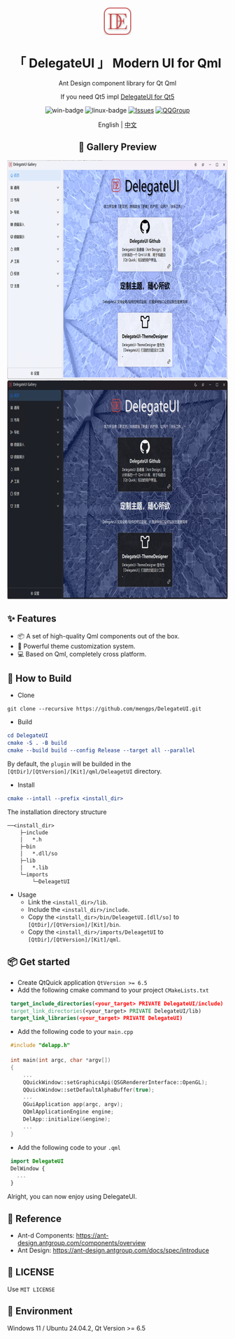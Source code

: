 <div align=center>
<img width=64 src="resources/delegateui_icon.svg">

# 「 DelegateUI 」 Modern UI for Qml 

Ant Design component library for Qt Qml

If you need Qt5 impl [DelegateUI for Qt5](https://github.com/mengps/QmlControls)

</div>

<div align=center>

![win-badge] ![linux-badge] [![Issues][issues-image]][issues-url] [![QQGroup][qqgroup-image]][qqgroup-url]

English | [中文](./README-zh_CN.md)

</div>

[win-badge]: https://img.shields.io/badge/Windows-passing-brightgreen?style=flat-square
[linux-badge]: https://img.shields.io/badge/Linux-passing-brightgreen?style=flat-square

[issues-image]: https://flat.badgen.net/github/label-issues/mengps/DelegateUI/open
[issues-url]: https://github.com/mengps/DelegateUI/issues

[qqgroup-image]: https://img.shields.io/badge/QQGroup-490328047-f74658?style=flat-square
[qqgroup-url]: https://qm.qq.com/q/cMNHn2tWeY

<div align=center>

## 🌈 Gallery Preview

<img width=800 height=500 src="preview/light.png">
<img width=800 height=500 src="preview/dark.png">

</div>

## ✨ Features

- 📦 A set of high-quality Qml components out of the box.
- 🎨 Powerful theme customization system.
- 💻 Based on Qml, completely cross platform.

## 🔨 How to Build

- Clone
```auto
git clone --recursive https://github.com/mengps/DelegateUI.git
```
- Build
```cmake
cd DelegateUI
cmake -S . -B build 
cmake --build build --config Release --target all --parallel
```
By default, the `plugin` will be builded in the `[QtDir]/[QtVersion]/[Kit]/qml/DeleagetUI` directory.

- Install
```cmake
cmake --intall --prefix <install_dir>
```
The installation directory structure
```auto
──<install_dir>
    ├─include
    │   *.h
    ├─bin
    │   *.dll/so
    ├─lib
    │   *.lib
    └─imports
        └─DeleagetUI
```
- Usage
  - Link the `<install_dir>/lib`.
  - Include the `<install_dir>/include`.
  - Copy the `<install_dir>/bin/DeleagetUI.[dll/so]` to `[QtDir]/[QtVersion]/[Kit]/bin`.
  - Copy the `<install_dir>/imports/DeleagetUI` to `[QtDir]/[QtVersion]/[Kit]/qml`.

## 📦 Get started 

 - Create QtQuick application `QtVersion >= 6.5`
 - Add the following cmake command to your project `CMakeLists.txt`
 ```cmake
  target_include_directories(<your_target> PRIVATE DelegateUI/include)
  target_link_directories(<your_target> PRIVATE DelegateUI/lib)
  target_link_libraries(<your_target> PRIVATE DelegateUI)
 ```
 - Add the following code to your `main.cpp`
 ```cpp
  #include "delapp.h"

  int main(int argc, char *argv[])
  {
      ...
      QQuickWindow::setGraphicsApi(QSGRendererInterface::OpenGL);
      QQuickWindow::setDefaultAlphaBuffer(true);
      ...
      QGuiApplication app(argc, argv);
      QQmlApplicationEngine engine;
      DelApp::initialize(&engine);
      ...
  }
 ```
- Add the following code to your `.qml`
 ```qml
  import DelegateUI
  DelWindow { 
    ...
  }
 ```
 Alright, you can now enjoy using DelegateUI.

## 🚩 Reference

- Ant-d Components: https://ant-design.antgroup.com/components/overview
- Ant Design: https://ant-design.antgroup.com/docs/spec/introduce

## 💓 LICENSE

Use `MIT LICENSE`

## 🌇 Environment

Windows 11 / Ubuntu 24.04.2, Qt Version >= 6.5